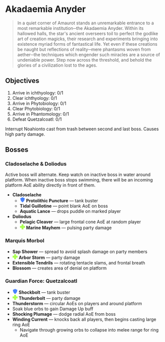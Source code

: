 # Akadaemia Anyder

> In a quiet corner of Amaurot stands an unremarkable entrance to a most remarkable institution─the Akadaemia Anyder. Within its hallowed halls, the star's ancient overseers toil to perfect the godlike art of creation magicks, their research and experiments bringing into existence myriad forms of fantastical life. Yet even if these creations be naught but reflections of reality─mere phantasms woven from aether─the techniques which engender such miracles are a source of undeniable power. Step now across the threshold, and behold the glories of a civilization lost to the ages.

## Objectives

1. Arrive in ichthyology: 0/1
2. Clear ichthyology: 0/1
3. Arrive in Phytobiology: 0/1
4. Clear Phytobiology: 0/1
5. Arrive in Phantomology: 0/1
6. Defeat Quetzalcoatl: 0/1

Interrupt Noahionto cast from trash between second and last boss. Causes high party damage.

## Bosses

### Cladoselache & Doliodus

Active boss will alternate. Keep watch on inactive boss in water around platform. When inactive boss stops swimming, there will be an incoming platform AoE ability directly in front of them.

- **Cladoselache**
  - ![](/assets/icons/role-tank.png) **Protolithic Puncture** — tank buster
  - **Tidal Guillotine** — point blank AoE on boss
  - **Aquatic Lance** — drops puddle on marked player
- **Doliodus**
  - **Pelagic Cleaver** — large frontal cone AoE at random player
  - ![](/assets/icons/role-healer.png) **Marine Mayhem** — pulsing party damage

### Marquis Morbol

- **Sap Shower** — spread to avoid splash damage on party members
- ![](/assets/icons/role-healer.png) **Arbor Storm** — party damage
- **Extensible Tendrils** — rotating tentacle slams, and frontal breath
- **Blossom** — creates area of denial on platform

### Guardian Force: Quetzalcoatl

- ![](/assets/icons/role-tank.png) **Shockbolt**  — tank buster
- ![](/assets/icons/role-healer.png) **Thunderbolt** — party damage
- **Thunderstorm** — circular AoEs on players and around platform
- Soak blue orbs to gain Damage Up buff
- **Shocking Plumage** — dodge radial AoE from boss
- **Winding Current** — knocks back all players, then begins casting large ring AoE
  - Navigate through growing orbs to collapse into melee range for ring AoE
